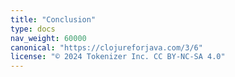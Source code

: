 ```yaml
---
title: "Conclusion"
type: docs
nav_weight: 60000
canonical: "https://clojureforjava.com/3/6"
license: "© 2024 Tokenizer Inc. CC BY-NC-SA 4.0"
---
```

